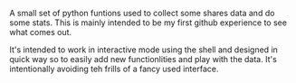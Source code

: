 A small set of python funtions
used to collect some shares data and do some stats.
This is mainly intended to be my first github experience to see what comes out.

It's intended to work in interactive mode using the shell and designed in quick way so to easily add new functionlities and play with the data. It's intentionally avoiding teh frills of a fancy used interface. 
